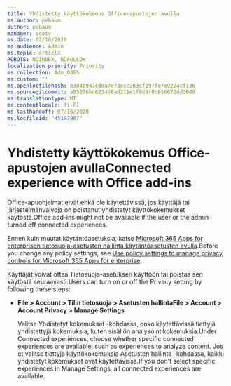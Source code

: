 ```yaml
---
title: Yhdistetty käyttökokemus Office-apustojen avulla
ms.author: pebaum
author: pebaum
manager: scotv
ms.date: 07/16/2020
ms.audience: Admin
ms.topic: article
ROBOTS: NOINDEX, NOFOLLOW
localization_priority: Priority
ms.collection: Adm_O365
ms.custom: ''
ms.openlocfilehash: 8384b947cd8a7e73ecc383cf297fe7e9224cf130
ms.sourcegitcommit: a05276bd623466ad211e1f8d9f0c616672dd3640
ms.translationtype: MT
ms.contentlocale: fi-FI
ms.lasthandoff: 07/16/2020
ms.locfileid: "45197987"
---
```

# <a name="connected-experience-with-office-add-ins"></a><span data-ttu-id="84173-102">Yhdistetty käyttökokemus Office-apustojen avulla</span><span class="sxs-lookup"><span data-stu-id="84173-102">Connected experience with Office add-ins</span></span>

<span data-ttu-id="84173-103">Office-apuohjelmat eivät ehkä ole käytettävissä, jos käyttäjä tai järjestelmänvalvoja on poistanut yhdistetyt käyttökokemukset käytöstä.</span><span class="sxs-lookup"><span data-stu-id="84173-103">Office add-ins might not be available if the user or the admin turned off connected experiences.</span></span>

<span data-ttu-id="84173-104">Ennen kuin muutat käytäntöasetuksia, katso [Microsoft 365 Apps for enterprisen tietosuoja-asetusten hallinta käytäntöasetusten avulla](https://docs.microsoft.com/deployoffice/privacy/manage-privacy-controls).</span><span class="sxs-lookup"><span data-stu-id="84173-104">Before you change any policy settings, see [Use policy settings to manage privacy controls for Microsoft 365 Apps for enterprise](https://docs.microsoft.com/deployoffice/privacy/manage-privacy-controls).</span></span>

<span data-ttu-id="84173-105">Käyttäjät voivat ottaa Tietosuoja-asetuksen käyttöön tai poistaa sen käytöstä seuraavasti:</span><span class="sxs-lookup"><span data-stu-id="84173-105">Users can turn on or off the Privacy setting by following these steps:</span></span>

- <span data-ttu-id="84173-106">**File > Account > Tilin tietosuoja > Asetusten hallinta**</span><span class="sxs-lookup"><span data-stu-id="84173-106">**File > Account > Account Privacy > Manage Settings**</span></span> 

    <span data-ttu-id="84173-107">Valitse Yhdistetyt kokemukset -kohdassa, onko käytettävissä tiettyjä yhdistettyjä kokemuksia, kuten sisällön analysointikokemuksia.</span><span class="sxs-lookup"><span data-stu-id="84173-107">Under Connected experiences, choose whether specific connected experiences are available, such as experiences to analyze content.</span></span> <span data-ttu-id="84173-108">Jos et valitse tiettyjä käyttökokemuksia Asetusten hallinta -kohdassa, kaikki yhdistetyt kokemukset ovat käytettävissä.</span><span class="sxs-lookup"><span data-stu-id="84173-108">If you don't select specific experiences in Manage Settings, all connected experiences are available.</span></span>
